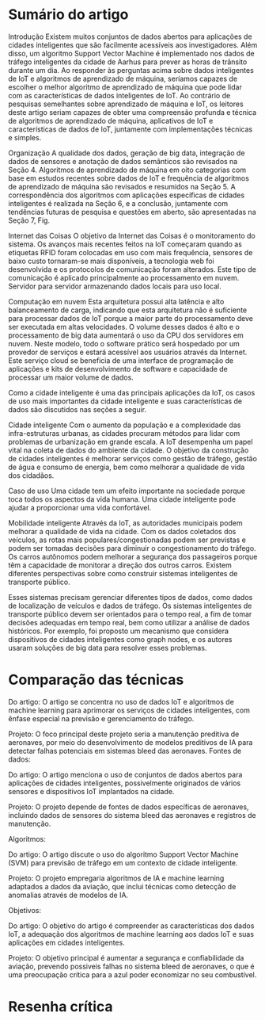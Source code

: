 # Sumário do artigo

Introdução
Existem muitos conjuntos de dados abertos para aplicações de cidades inteligentes que são facilmente acessíveis aos investigadores. Além disso, um algoritmo Support Vector Machine é implementado nos dados de tráfego inteligentes da cidade de Aarhus para prever as horas de trânsito durante um dia. Ao responder às perguntas acima sobre dados inteligentes de IoT e algoritmos de aprendizado de máquina, seríamos capazes de escolher o melhor algoritmo de aprendizado de máquina que pode lidar com as características de dados inteligentes de IoT. Ao contrário de pesquisas semelhantes sobre aprendizado de máquina e IoT, os leitores deste artigo seriam capazes de obter uma compreensão profunda e técnica de algoritmos de aprendizado de máquina, aplicativos de IoT e características de dados de IoT, juntamente com implementações técnicas e simples.

Organização
A qualidade dos dados, geração de big data, integração de dados de sensores e anotação de dados semânticos são revisados ​​na Seção 4. Algoritmos de aprendizado de máquina em oito categorias com base em estudos recentes sobre dados de IoT e frequência de algoritmos de aprendizado de máquina são revisados ​​e resumidos na Seção 5. A correspondência dos algoritmos com aplicações específicas de cidades inteligentes é realizada na Seção 6, e a conclusão, juntamente com tendências futuras de pesquisa e questões em aberto, são apresentadas na Seção 7, Fig.

Internet das Coisas
O objetivo da Internet das Coisas é o monitoramento do sistema. Os avanços mais recentes feitos na IoT começaram quando as etiquetas RFID foram colocadas em uso com mais frequência, sensores de baixo custo tornaram-se mais disponíveis, a tecnologia web foi desenvolvida e os protocolos de comunicação foram alterados. Este tipo de comunicação é aplicado principalmente ao processamento em nuvem. Servidor para servidor armazenando dados locais para uso local.

Computação em nuvem
Esta arquitetura possui alta latência e alto balanceamento de carga, indicando que esta arquitetura não é suficiente para processar dados de IoT porque a maior parte do processamento deve ser executada em altas velocidades. O volume desses dados é alto e o processamento de big data aumentará o uso da CPU dos servidores em nuvem. Neste modelo, todo o software prático será hospedado por um provedor de serviços e estará acessível aos usuários através da Internet. Este serviço cloud se beneficia de uma interface de programação de aplicações e kits de desenvolvimento de software e capacidade de processar um maior volume de dados.

Como a cidade inteligente é uma das principais aplicações da IoT, os casos de uso mais importantes da cidade inteligente e suas características de dados são discutidos nas seções a seguir.

Cidade inteligente
Com o aumento da população e a complexidade das infra-estruturas urbanas, as cidades procuram métodos para lidar com problemas de urbanização em grande escala. A IoT desempenha um papel vital na coleta de dados do ambiente da cidade. O objetivo da construção de cidades inteligentes é melhorar serviços como gestão de tráfego, gestão de água e consumo de energia, bem como melhorar a qualidade de vida dos cidadãos.

Caso de uso
Uma cidade tem um efeito importante na sociedade porque toca todos os aspectos da vida humana. Uma cidade inteligente pode ajudar a proporcionar uma vida confortável.

Mobilidade inteligente
Através da IoT, as autoridades municipais podem melhorar a qualidade de vida na cidade. Com os dados coletados dos veículos, as rotas mais populares/congestionadas podem ser previstas e podem ser tomadas decisões para diminuir o congestionamento do tráfego. Os carros autônomos podem melhorar a segurança dos passageiros porque têm a capacidade de monitorar a direção dos outros carros. Existem diferentes perspectivas sobre como construir sistemas inteligentes de transporte público.

Esses sistemas precisam gerenciar diferentes tipos de dados, como dados de localização de veículos e dados de tráfego. Os sistemas inteligentes de transporte público devem ser orientados para o tempo real, a fim de tomar decisões adequadas em tempo real, bem como utilizar a análise de dados históricos. Por exemplo, foi proposto um mecanismo que considera dispositivos de cidades inteligentes como graph nodes, e os autores usaram soluções de big data para resolver esses problemas.

# Comparação das técnicas

Do artigo: O artigo se concentra no uso de dados IoT e algoritmos de machine learning para aprimorar os serviços de cidades inteligentes, com ênfase especial na previsão e gerenciamento do tráfego.

Projeto: O foco principal deste projeto seria a manutenção preditiva de aeronaves, por meio do desenvolvimento de modelos preditivos de IA para detectar falhas potenciais em sistemas bleed das aeronaves.
Fontes de dados:

Do artigo: O artigo menciona o uso de conjuntos de dados abertos para aplicações de cidades inteligentes, possivelmente originados de vários sensores e dispositivos IoT implantados na cidade.

Projeto: O projeto depende de fontes de dados específicas de aeronaves, incluindo dados de sensores do sistema bleed das aeronaves e registros de manutenção.

Algoritmos:

Do artigo: O artigo discute o uso do algoritmo Support Vector Machine (SVM) para previsão de tráfego em um contexto de cidade inteligente.

Projeto: O projeto empregaria algoritmos de IA e machine learning adaptados a dados da aviação, que inclui técnicas como detecção de anomalias através de modelos de IA.

Objetivos:

Do artigo: O objetivo do artigo é compreender as características dos dados IoT, a adequação dos algoritmos de machine learning aos dados IoT e suas aplicações em cidades inteligentes.

Projeto: O objetivo principal é aumentar a segurança e confiabilidade da aviação, prevendo possiveis falhas no sistema bleed de aeronaves, o que é uma preocupação crítica para a azul poder economizar no seu combustível.


# Resenha crítica

